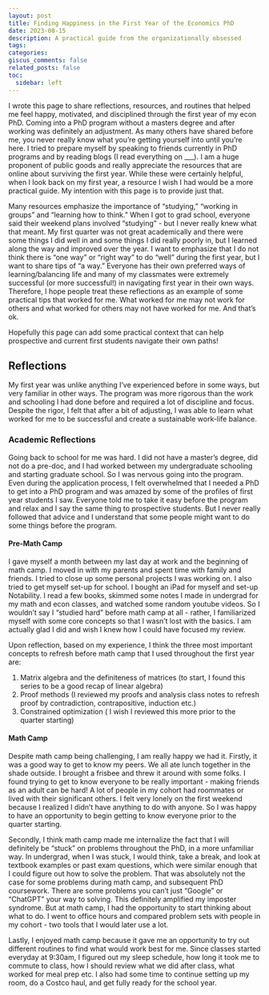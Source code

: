 ```yaml
---
layout: post
title: Finding Happiness in the First Year of the Economics PhD
date: 2023-08-15
description: A practical guide from the organizationally obsessed
tags: 
categories: 
giscus_comments: false
related_posts: false
toc:
  sidebar: left
---
```

I wrote this page to share reflections, resources, and routines that helped me feel happy, motivated, and disciplined through the first year of my econ PhD. Coming into a PhD program without a masters degree and after working was definitely an adjustment. As many others have shared before me, you never really know what you’re getting yourself into until you’re here. I tried to prepare myself by speaking to friends currently in PhD programs and by reading blogs (I read everything on ___). I am a huge proponent of public goods and really appreciate the resources that are online about surviving the first year. While these were certainly helpful, when I look back on my first year, a resource I wish I had would be a more practical guide. My intention with this page is to provide just that.

Many resources emphasize the importance of “studying,” “working in groups” and “learning how to think.” When I got to grad school, everyone said their weekend plans involved “studying” - but I never really knew what that meant. My first quarter was not great academically and there were some things I did well in and some things I did really poorly in, but I learned along the way and improved over the year. I want to emphasize that I do not think there is “one way” or “right way” to do “well” during the first year, but I want to share tips of “a way.” Everyone has their own preferred ways of learning/balancing life and many of my classmates were extremely successful (or more successful!) in navigating first year in their own ways. Therefore, I hope people treat these reflections as an example of some practical tips that worked for me. What worked for me may not work for others and what worked for others may not have worked for me. And that’s ok. 

Hopefully this page can add some practical context that can help prospective and current first students navigate their own paths!

## Reflections

My first year was unlike anything I’ve experienced before in some ways, but very familiar in other ways. The program was more rigorous than the work and schooling I had done before and required a lot of discipline and focus. Despite the rigor, I felt that after a bit of adjusting, I was able to learn what worked for me to be successful and create a sustainable work-life balance. 

### Academic Reflections

Going back to school for me was hard. I did not have a master’s degree, did not do a pre-doc, and I had worked between my undergraduate schooling and starting graduate school. So I was nervous going into the program. Even during the application process, I felt overwhelmed that I needed a PhD to get into a PhD program and was amazed by some of the profiles of first year students I saw. Everyone told me to take it easy before the program and relax and I say the same thing to prospective students. But I never really followed that advice and I understand that some people might want to do some things before the program. 

#### Pre-Math Camp

I gave myself a month between my last day at work and the beginning of math camp. I moved in with my parents and spent time with family and friends. I tried to close up some personal projects I was working on. I also tried to get myself set-up for school. I bought an iPad for myself and set-up Notability. I read a few books, skimmed some notes I made in undergrad for my math and econ classes, and watched some random youtube videos. So I wouldn’t say I “studied hard” before math camp at all - rather, I familiarized myself with some core concepts so that I wasn’t lost with the basics. I am actually glad I did and wish I knew how I could have focused my review. 

Upon reflection, based on my experience, I think the three most important concepts to refresh before math camp that I used throughout the first year are:

1. Matrix algebra and the definiteness of matrices (to start, I found this series to be a good recap of linear algebra) 
2. Proof methods (I reviewed my proofs and analysis class notes to refresh proof by contradiction, contrapositive, induction etc.)
3. Constrained optimization ( I wish I reviewed this more prior to the quarter starting)

#### Math Camp

Despite math camp being challenging, I am really happy we had it. Firstly, it was a good way to get to know my peers. We all ate lunch together in the shade outside. I brought a frisbee and threw it around with some folks. I found trying to get to know everyone to be really important - making friends as an adult can be hard! A lot of people in my cohort had roommates or lived with their significant others. I felt very lonely on the first weekend because I realized I didn’t have anything to do with anyone. So I was happy to have an opportunity to begin getting to know everyone prior to the quarter starting. 

Secondly, I think math camp made me internalize the fact that I will definitely be “stuck” on problems throughout the PhD, in a more unfamiliar way. In undergrad, when I was stuck, I would think, take a break, and look at textbook examples or past exam questions, which were similar enough that I could figure out how to solve the problem. That was absolutely not the case for some problems during math camp, and subsequent PhD coursework. There are some problems you can’t just “Google” or “ChatGPT” your way to solving. This definitely amplified my imposter syndrome. But at math camp, I had the opportunity to start thinking about what to do. I went to office hours and compared problem sets with people in my cohort - two tools that I would later use a lot. 

Lastly, I enjoyed math camp because it gave me an opportunity to try out different routines to find what would work best for me. Since classes started everyday at 9:30am, I figured out my sleep schedule, how long it took me to commute to class, how I should review what we did after class, what worked for meal prep etc. I also had some time to continue setting up my room, do a Costco haul, and get fully ready for the school year. 
